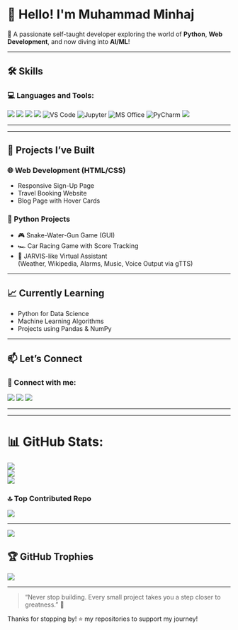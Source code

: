 # 👋 Hello! I'm Muhammad Minhaj

🎯 A passionate self-taught developer exploring the world of **Python**, **Web Development**, and now diving into **AI/ML**!

---

## 🛠️ Skills

### 💻 Languages and Tools:
<p align="left">
  <img src="https://img.shields.io/badge/HTML5-E34F26?style=for-the-badge&logo=html5&logoColor=white" />
  <img src="https://img.shields.io/badge/CSS3-1572B6?style=for-the-badge&logo=css3&logoColor=white" />
   <img src="https://img.shields.io/badge/Python-3776AB?style=for-the-badge&logo=python&logoColor=white" />
  <img src="https://img.shields.io/badge/Pandas-150458?style=for-the-badge&logo=pandas&logoColor=white" />
  
  <img src="https://img.shields.io/badge/VS%20Code-007ACC?style=for-the-badge&logo=visual-studio-code&logoColor=white" alt="VS Code"/>
<img src="https://img.shields.io/badge/Jupyter-F37626?style=for-the-badge&logo=jupyter&logoColor=white" alt="Jupyter"/>
<img src="https://img.shields.io/badge/MS_Office-D83B01?style=for-the-badge&logo=microsoft-office&logoColor=white" alt="MS Office"/>
<img src="https://img.shields.io/badge/PyCharm-000000?style=for-the-badge&logo=pycharm&logoColor=white" alt="PyCharm"/>
<img src="https://img.shields.io/badge/GitHub-black?style=for-the-badge&logo=github" />

</p>

---

---

## 🧪 Projects I’ve Built

### 🌐 Web Development (HTML/CSS)
- Responsive Sign-Up Page
- Travel Booking Website
- Blog Page with Hover Cards

### 🐍 Python Projects
- 🎮 Snake-Water-Gun Game (GUI)
- 🏎️ Car Racing Game with Score Tracking
- 🧠 JARVIS-like Virtual Assistant  
  (Weather, Wikipedia, Alarms, Music, Voice Output via gTTS)

---

## 📈 Currently Learning

- Python for Data Science
- Machine Learning Algorithms
- Projects using Pandas & NumPy

---

## 📫 Let’s Connect

### 🔗 Connect with me:
<p align="left">
  <a href="https://www.linkedin.com/in/Muhammad Minhaj" target="_blank"><img src="https://img.shields.io/badge/LinkedIn-blue?style=for-the-badge&logo=linkedin" /></a>
  <a href="https://github.com/MuhammadMinhaj22" target="_blank"><img src="https://img.shields.io/badge/GitHub-black?style=for-the-badge&logo=github" /></a>
  <a href="mailto:your.minhajmuhammad265@gmail.com"><img src="https://img.shields.io/badge/Gmail-red?style=for-the-badge&logo=gmail" /></a>
</p>

---



---



# 📊 GitHub Stats:
![](https://github-readme-stats.vercel.app/api?username=MuhammadMinhaj22&theme=shadow_green&hide_border=false&include_all_commits=false&count_private=false)<br/>
![](https://nirzak-streak-stats.vercel.app/?user=MuhammadMinhaj22&theme=shadow_green&hide_border=false)<br/>
![](https://github-readme-stats.vercel.app/api/top-langs/?username=MuhammadMinhaj22&theme=shadow_green&hide_border=false&include_all_commits=false&count_private=false&layout=compact)

### 🔝 Top Contributed Repo
![](https://github-contributor-stats.vercel.app/api?username=MuhammadMinhaj22&limit=5&theme=shadow_green&combine_all_yearly_contributions=true)

---
[![](https://visitcount.itsvg.in/api?id=MuhammadMinhaj22&icon=0&color=0)](https://visitcount.itsvg.in)

## 🏆 GitHub Trophies
![](https://github-profile-trophy.vercel.app/?username=MuhammadMinhaj22&theme=shadow_green&no-frame=false&no-bg=true&margin-w=4)

---


<!-- Proudly created with GPRM ( https://gprm.itsvg.in ) -->

<!-- Proudly created with GPRM ( https://gprm.itsvg.in ) -->
<!-- Proudly created with GPRM ( https://gprm.itsvg.in ) -->


> “Never stop building. Every small project takes you a step closer to greatness.” 🚀

Thanks for stopping by! ⭐️ my repositories to support my journey!
